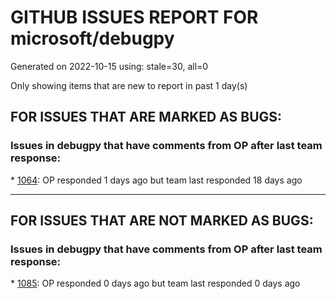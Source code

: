 
# GITHUB ISSUES REPORT FOR microsoft/debugpy


Generated on 2022-10-15 using: stale=30, all=0


Only showing items that are new to report in past 1 day(s)


## FOR ISSUES THAT ARE MARKED AS BUGS:


### Issues in debugpy that have comments from OP after last team response:


\* [1064](https://github.com/microsoft/debugpy/issues/1064 "debugpy sometimes fails to start up"): OP responded 1 days ago but team last responded 18 days ago

---

## FOR ISSUES THAT ARE NOT MARKED AS BUGS:


### Issues in debugpy that have comments from OP after last team response:


\* [1085](https://github.com/microsoft/debugpy/issues/1085 "Return scope metadata on ScopesRequest"): OP responded 0 days ago but team last responded 0 days ago
